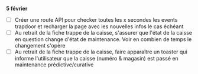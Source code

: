 **5 février**
- [ ] Créer une route API pour checker toutes les x secondes les events trapdoor et recharger la page avec les nouvelles infos le cas échéant
- [ ] Au retrait de la fiche trappe de la caisse, s'assurer que l'état de la caisse en question change d'état de maintenance. Voir en combien de temps le changement s'opère
- [ ] Au retrait de la fiche trappe de la caisse, faire apparaître un toaster qui informe l'utilisateur que la caisse (numéro & magasin) est passé en maintenance prédictive/curative